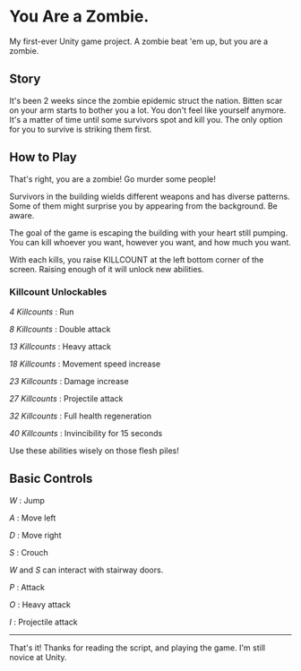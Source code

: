 # You Are a Zombie.

My first-ever Unity game project. A zombie beat 'em up, but you are a zombie.



## Story


It's been 2 weeks since the zombie epidemic struct the nation.
Bitten scar on your arm starts to bother you a lot.
You don't feel like yourself anymore.
It's a matter of time until some survivors spot and kill you.
The only option for you to survive is striking them first.


## How to Play


That's right, you are a zombie! Go murder some people!

Survivors in the building wields different weapons and has diverse patterns.
Some of them might surprise you by appearing from the background. Be aware.

The goal of the game is escaping the building with your heart still pumping.
You can kill whoever you want, however you want, and how much you want.

With each kills, you raise KILLCOUNT at the left bottom corner of the screen.
Raising enough of it will unlock new abilities.

### Killcount Unlockables



*4 Killcounts*  :  Run

*8 Killcounts*  :  Double attack

*13 Killcounts*  :  Heavy attack

*18 Killcounts*  :  Movement speed increase

*23 Killcounts*  :  Damage increase

*27 Killcounts*  :  Projectile attack

*32 Killcounts*  :  Full health regeneration

*40 Killcounts*  :  Invincibility for 15 seconds

Use these abilities wisely on those flesh piles!

## Basic Controls

*W*  :  Jump

*A*  :  Move left

*D*  :  Move right

*S*  :  Crouch

*W* and *S* can interact with stairway doors.

*P*  :  Attack

*O*  :  Heavy attack

*I*  :  Projectile attack

---
That's it! Thanks for reading the script, and playing the game.
I'm still novice at Unity.
